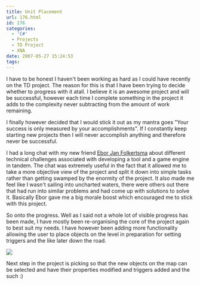 ```yaml
---
title: Unit Placement
url: 176.html
id: 176
categories:
  - 'C#'
  - Projects
  - TD Project
  - XNA
date: 2007-05-27 15:24:53
tags:
---
```


I have to be honest I haven't been working as hard as I could have recently on the TD project. The reason for this is that I have been trying to decide whether to progress with it atall. I believe it is an awesome project and will be successful, however each time I complete something in the project it adds to the complexity never subtracting from the amount of work remaining. 
<!-- more -->
I finally however decided that I would stick it out as my mantra goes &quot;Your success is only measured by your accomplishments&quot;. If I constantly keep starting new projects then I will never accomplish anything and therefore never be successful. 

I had a long chat with my new friend [Ebor Jan Folkertsma](https://www.folkertsma.net/) about different technical challenges associated with developing a tool and a game engine in tandem. The chat was extremely useful in the fact that it allowed me to take a more objective view of the project and split it down into simple tasks rather than getting swamped by the enormity of the project. It also made me feel like I wasn't sailing into uncharted waters, there were others out there that had run into similar problems and had come up with solutions to solve it. Basically Ebor gave me a big morale boost which encouraged me to stick with this project.

So onto the progress. Well as I said not a whole lot of visible progress has been made, I have mostly been re-organising the core of the project again to best suit my needs. I have however been adding more functionality allowing the user to place objects on the level in preparation for setting triggers and the like later down the road. 

[![](https://www.mikecann.co.uk/Work/TDProject/engine05.jpg)](https://www.mikecann.co.uk/Work/TDProject/engine05.jpg)

Next step in the project is picking so that the new objects on the map can be selected and have their properties modified and triggers added and the such :)
